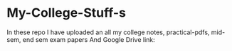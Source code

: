 # My-College-Stuff-s
In these repo I have uploaded an all my college notes, practical-pdfs, mid-sem, end sem exam papers  And Google Drive link: 
